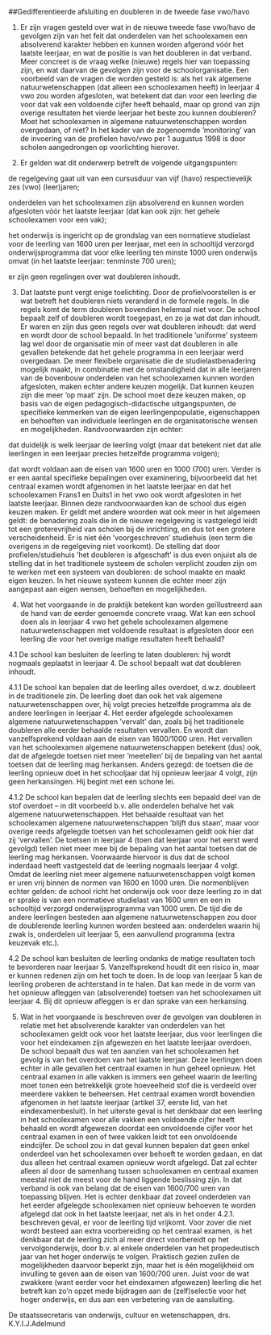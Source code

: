 <meta http-equiv='Content-Type' content='text/html; charset=utf-8' />

##Gedifferentieerde afsluiting en doubleren in de tweede fase vwo/havo

1. Er zijn vragen gesteld over wat in de nieuwe tweede fase vwo/havo de gevolgen zijn van het feit dat onderdelen van het schoolexamen een absolverend karakter hebben en kunnen worden afgerond vóór het laatste leerjaar, en wat de positie is van het doubleren in dat verband. Meer concreet is de vraag welke (nieuwe) regels hier van toepassing zijn, en wat daarvan de gevolgen zijn voor de schoolorganisatie. Een voorbeeld van de vragen die worden gesteld is: als het vak algemene natuurwetenschappen (dat alleen een schoolexamen heeft) in leerjaar 4 vwo zou worden afgesloten, wat betekent dat dan voor een leerling die voor dat vak een voldoende cijfer heeft behaald, maar op grond van zijn overige resultaten het vierde leerjaar het beste zou kunnen doubleren? Moet het schoolexamen in algemene natuurwetenschappen worden overgedaan, of niet? In het kader van de zogenoemde ’monitoring’ van de invoering van de profielen havo/vwo per 1 augustus 1998 is door scholen aangedrongen op voorlichting hierover.  

2. Er gelden wat dit onderwerp betreft de volgende uitgangspunten: 

de regelgeving gaat uit van een cursusduur van vijf (havo) respectievelijk zes (vwo) (leer)jaren;  

onderdelen van het schoolexamen zijn absolverend en kunnen worden afgesloten vóór het laatste leerjaar (dat kan ook zijn: het gehele schoolexamen voor een vak);  

het onderwijs is ingericht op de grondslag van een normatieve studielast voor de leerling van 1600 uren per leerjaar, met een in schooltijd verzorgd onderwijsprogramma dat voor elke leerling ten minste 1000 uren onderwijs omvat (in het laatste leerjaar: tenminste 700 uren);  

er zijn geen regelingen over wat doubleren inhoudt.    

3. Dat laatste punt vergt enige toelichting. Door de profielvoorstellen is er wat betreft het doubleren niets veranderd in de formele regels. In die regels komt de term doubleren bovendien helemaal niet voor. De school bepaalt zelf of doubleren wordt toegepast, en zo ja wat dat dan inhoudt. Er waren en zijn dus geen regels over wat doubleren inhoudt: dat werd en wordt door de school bepaald. In het traditionele ’uniforme’ systeem lag wel door de organisatie min of meer vast dat doubleren in alle gevallen betekende dat het gehele programma in een leerjaar werd overgedaan. De meer flexibele organisatie die de studielastbenadering mogelijk maakt, in combinatie met de omstandigheid dat in alle leerjaren van de bovenbouw onderdelen van het schoolexamen kunnen worden afgesloten, maken echter andere keuzen mogelijk. Dat kunnen keuzen zijn die meer ’op maat’ zijn. De school moet deze keuzen maken, op basis van de eigen pedagogisch-didactische uitgangspunten, de specifieke kenmerken van de eigen leerlingenpopulatie, eigenschappen en behoeften van individuele leerlingen en de organisatorische wensen en mogelijkheden. Randvoorwaarden zijn echter: 

dat duidelijk is welk leerjaar de leerling volgt (maar dat betekent niet dat alle leerlingen in een leerjaar precies hetzelfde programma volgen);  

dat wordt voldaan aan de eisen van 1600 uren en 1000 (700) uren.   Verder is er een aantal specifieke bepalingen over examinering, bijvoorbeeld dat het centraal examen wordt afgenomen in het laatste leerjaar en dat het schoolexamen Frans1 en Duits1 in het vwo ook wordt afgesloten in het laatste leerjaar. Binnen deze randvoorwaarden kan de school dus eigen keuzen maken. Er geldt met andere woorden wat ook meer in het algemeen geldt: de benadering zoals die in de nieuwe regelgeving is vastgelegd leidt tot een groterevrijheid van scholen bij de inrichting, en dus tot een grotere verscheidenheid. Er is niet één ’voorgeschreven’ studiehuis (een term die overigens in de regelgeving niet voorkomt). De stelling dat door profielen/studiehuis ’het doubleren is afgeschaft’ is dus even onjuist als de stelling dat in het traditionele systeem de scholen verplicht zouden zijn om te werken met een systeem van doubleren: de school maakte en maakt eigen keuzen. In het nieuwe systeem kunnen die echter meer zijn aangepast aan eigen wensen, behoeften en mogelijkheden.  

4. Wat het voorgaande in de praktijk betekent kan worden geïllustreerd aan de hand van de eerder genoemde concrete vraag. Wat kan een school doen als in leerjaar 4 vwo het gehele schoolexamen algemene natuurwetenschappen met voldoende resultaat is afgesloten door een leerling die voor het overige matige resultaten heeft behaald? 

4.1 De school kan besluiten de leerling te laten doubleren: hij wordt nogmaals geplaatst in leerjaar 4. De school bepaalt wat dat doubleren inhoudt. 

4.1.1 De school kan bepalen dat de leerling alles overdoet, d.w.z. doubleert in de traditionele zin. De leerling doet dan ook het vak algemene natuurwetenschappen over, hij volgt precies hetzelfde programma als de andere leerlingen in leerjaar 4. Het eerder afgelegde schoolexamen algemene natuurwetenschappen ’vervalt’ dan, zoals bij het traditionele doubleren alle eerder behaalde resultaten vervallen. En wordt dan vanzelfsprekend voldaan aan de eisen van 1600/1000 uren. Het vervallen van het schoolexamen algemene natuurwetenschappen betekent (dus) ook, dat de afgelegde toetsen niet meer ’meetellen’ bij de bepaling van het aantal toetsen dat de leerling mag herkansen. Anders gezegd: de toetsen die de leerling opnieuw doet in het schooljaar dat hij opnieuw leerjaar 4 volgt, zijn geen herkansingen. Hij begint met een schone lei.  

4.1.2 De school kan bepalen dat de leerling slechts een bepaald deel van de stof overdoet – in dit voorbeeld b.v. alle onderdelen behalve het vak algemene natuurwetenschappen. Het behaalde resultaat van het schoolexamen algemene natuurwetenschappen ’blijft dus staan’, maar voor overige reeds afgelegde toetsen van het schoolexamen geldt ook hier dat zij ’vervallen’. De toetsen in leerjaar 4 (toen dat leerjaar voor het eerst werd gevolgd) tellen niet meer mee bij de bepaling van het aantal toetsen dat de leerling mag herkansen. Voorwaarde hiervoor is dus dat de school inderdaad heeft vastgesteld dat de leerling nogmaals leerjaar 4 volgt. Omdat de leerling niet meer algemene natuurwetenschappen volgt komen er uren vrij binnen de normen van 1600 en 1000 uren. Die normenblijven echter gelden: de school richt het onderwijs ook voor deze leerling zo in dat er sprake is van een normatieve studielast van 1600 uren en een in schooltijd verzorgd onderwijsprogramma van 1000 uren. De tijd die de andere leerlingen besteden aan algemene natuurwetenschappen zou door de doublerende leerling kunnen worden besteed aan: onderdelen waarin hij zwak is, onderdelen uit leerjaar 5, een aanvullend programma (extra keuzevak etc.).    

4.2 De school kan besluiten de leerling ondanks de matige resultaten toch te bevorderen naar leerjaar 5. Vanzelfsprekend houdt dit een risico in, maar er kunnen redenen zijn om het toch te doen. In de loop van leerjaar 5 kan de leerling proberen de achterstand in te halen. Dat kan mede in de vorm van het opnieuw afleggen van (absolverende) toetsen van het schoolexamen uit leerjaar 4. Bij dit opnieuw afleggen is er dan sprake van een herkansing.    

5. Wat in het voorgaande is beschreven over de gevolgen van doubleren in relatie met het absolverende karakter van onderdelen van het schoolexamen geldt ook voor het laatste leerjaar, dus voor leerlingen die voor het eindexamen zijn afgewezen en het laatste leerjaar overdoen. De school bepaalt dus wat ten aanzien van het schoolexamen het gevolg is van het overdoen van het laatste leerjaar. Deze leerlingen doen echter in alle gevallen het centraal examen in hun geheel opnieuw. Het centraal examen in alle vakken is immers een geheel waarin de leerling moet tonen een betrekkelijk grote hoeveelheid stof die is verdeeld over meerdere vakken te beheersen. Het centraal examen wordt bovendien afgenomen in het laatste leerjaar (artikel 37, eerste lid, van het eindexamenbesluit). In het uiterste geval is het denkbaar dat een leerling in het schoolexamen voor alle vakken een voldoende cijfer heeft behaald en wordt afgewezen doordat een onvoldoende cijfer voor het centraal examen in een of twee vakken leidt tot een onvoldoende eindcijfer. De school zou in dat geval kunnen bepalen dat geen enkel onderdeel van het schoolexamen over behoeft te worden gedaan, en dat dus alleen het centraal examen opnieuw wordt afgelegd. Dat zal echter alleen al door de samenhang tussen schoolexamen en centraal examen meestal niet de meest voor de hand liggende beslissing zijn. In dat verband is ook van belang dat de eisen van 1600/700 uren van toepassing blijven. Het is echter denkbaar dat zoveel onderdelen van het eerder afgelegde schoolexamen niet opnieuw behoeven te worden afgelegd dat ook in het laatste leerjaar, net als in het onder 4.2.1. beschreven geval, er voor de leerling tijd vrijkomt. Voor zover die niet wordt besteed aan extra voorbereiding op het centraal examen, is het denkbaar dat de leerling zich al meer direct voorbereidt op het vervolgonderwijs, door b.v. al enkele onderdelen van het propedeutisch jaar van het hoger onderwijs te volgen. Praktisch gezien zullen de mogelijkheden daarvoor beperkt zijn, maar het is één mogelijkheid om invulling te geven aan de eisen van 1600/700 uren. Juist voor de wat zwakkere (want eerder voor het eindexamen afgewezen) leerling die het betreft kan zo’n opzet mede bijdragen aan de (zelf)selectie voor het hoger onderwijs, en dus aan een verbetering van de aansluiting.       

De 
staatssecretaris van onderwijs, cultuur en wetenschappen, 
drs. K.Y.I.J.Adelmund    

